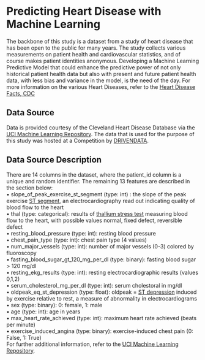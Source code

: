 # Predicting Heart Disease with Machine Learning
The backbone of this study is a dataset from a study of heart disease that has been open to the public for many years. The study collects various measurements on patient health and cardiovascular statistics, and of course makes patient identities anonymous. Developing a Machine Learning Predictive Model that could enhance the predictive power of not only historical patient health data but also with present and future patient health data, with less bias and variance in the model, is the need of the day. For more information on the various Heart Diseases, refer to the [Heart Disease Facts, CDC](https://www.cdc.gov/heartdisease/facts.htm#:~:text=Coronary%20Artery%20Disease,killing%20365%2C914%20people%20in%202017.&text=About%2018.2%20million%20adults%20age,have%20CAD%20(about%206.7%25).&text=About%202%20in%2010%20deaths,less%20than%2065%20years%20old.)

## Data Source
Data is provided courtesy of the Cleveland Heart Disease Database via the [UCI Machine Learning Repository](http://archive.ics.uci.edu/ml/datasets/statlog+(heart)). 
The data that is used for the purpose of this study was hosted at a Competition by [DRIVENDATA](https://www.drivendata.org/competitions/54/machine-learning-with-a-heart/). 

## Data Source Description
There are 14 columns in the dataset, where the patient_id column is a unique and random identifier. The remaining 13 features are described in the section below: <br/>
• slope_of_peak_exercise_st_segment (type: int) : the slope of the peak exercise [ST segment](https://en.wikipedia.org/wiki/ST_segment), an electrocardiography read out indicating quality of blood flow to the heart <br/>
•	thal (type: categorical): results of [thallium stress test](https://www.ucsfbenioffchildrens.org/medical-tests/007201) measuring blood flow to the heart, with possible values normal, fixed defect, reversible defect <br/>
•	resting_blood_pressure (type: int): resting blood pressure <br/>
•	chest_pain_type (type: int): chest pain type (4 values) <br/>
•	num_major_vessels (type: int): number of major vessels (0-3) colored by fluoroscopy <br/>
•	fasting_blood_sugar_gt_120_mg_per_dl (type: binary): fasting blood sugar > 120 mg/dl <br/>
•	resting_ekg_results (type: int): resting electrocardiographic results (values 0,1,2) <br/>
•	serum_cholesterol_mg_per_dl (type: int): serum cholestoral in mg/dl <br/>
•	oldpeak_eq_st_depression (type: float): oldpeak = [ST depression](https://en.wikipedia.org/wiki/ST_depression) induced by exercise relative to rest, a measure of abnormality in electrocardiograms <br/>
•	sex (type: binary): 0: female, 1: male <br/>
•	age (type: int): age in years <br/>
•	max_heart_rate_achieved (type: int): maximum heart rate achieved (beats per minute) <br/>
•	exercise_induced_angina (type: binary): exercise-induced chest pain (0: False, 1: True) <br/>
For further additional information, refer to the [UCI Machine Learning Repository](http://archive.ics.uci.edu/ml/datasets/statlog+(heart)).
